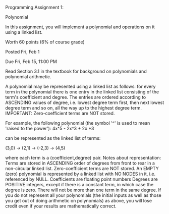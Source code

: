 Programming Assignment 1:

Polynomial

In this assignment, you will implement a polynomial and operations on it using a linked list.

Worth 60 points (6% of course grade)

Posted Fri, Feb 1

Due Fri, Feb 15, 11:00 PM 

Read Section 3.1 in the textbook for background on polynomials and polynomial arithmetic.

A polynomial may be represented using a linked list as follows: for every term in the polynomial there is one entry in the linked list consisting of the term's coefficient and degree. The entries are ordered according to ASCENDING values of degree, i.e. lowest degree term first, then next lowest degree term and so on, all the way up to the highest degree term. IMPORTANT: Zero-coefficient terms are NOT stored.

For example, the following polynomial (the symbol '^' is used to mean 'raised to the power'):
      4x^5 - 2x^3 + 2x +3
      
can be represented as the linked list of terms:
                         
(3,0) -> (2,1) -> (-2,3) -> (4,5)

where each term is a (coefficient,degree) pair. Notes about representation:
Terms are stored in ASCENDING order of degrees from front to rear in a non-circular linked list. Zero-coefficient terms are NOT stored.
An EMPTY (zero) polynomial is represented by a linked list with NO NODES in it, i.e. referenced by NULL. Coefficients are floating point numbers
Degrees are POSITIVE integers, except if there is a constant term, in which case the degree is zero. There will not be more than one term in the same degree.
If you do not represent all your polynomials (the initial inputs as well as those you get out of doing arithmetic on polynomials) as above, you will lose credit even if your results are mathematically correct.
